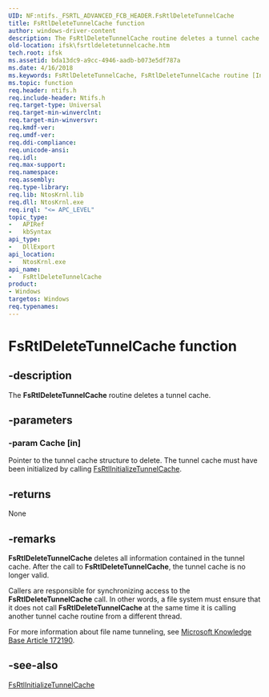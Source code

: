 ```yaml
---
UID: NF:ntifs._FSRTL_ADVANCED_FCB_HEADER.FsRtlDeleteTunnelCache
title: FsRtlDeleteTunnelCache function
author: windows-driver-content
description: The FsRtlDeleteTunnelCache routine deletes a tunnel cache.
old-location: ifsk\fsrtldeletetunnelcache.htm
tech.root: ifsk
ms.assetid: bda13dc9-a9cc-4946-aadb-b073e5df787a
ms.date: 4/16/2018
ms.keywords: FsRtlDeleteTunnelCache, FsRtlDeleteTunnelCache routine [Installable File System Drivers], fsrtlref_b5481e27-6ade-4057-8d63-3af814f9b80e.xml, ifsk.fsrtldeletetunnelcache, ntifs/FsRtlDeleteTunnelCache
ms.topic: function
req.header: ntifs.h
req.include-header: Ntifs.h
req.target-type: Universal
req.target-min-winverclnt: 
req.target-min-winversvr: 
req.kmdf-ver: 
req.umdf-ver: 
req.ddi-compliance: 
req.unicode-ansi: 
req.idl: 
req.max-support: 
req.namespace: 
req.assembly: 
req.type-library: 
req.lib: NtosKrnl.lib
req.dll: NtosKrnl.exe
req.irql: "<= APC_LEVEL"
topic_type:
-	APIRef
-	kbSyntax
api_type:
-	DllExport
api_location:
-	NtosKrnl.exe
api_name:
-	FsRtlDeleteTunnelCache
product:
- Windows
targetos: Windows
req.typenames: 
---
```


# FsRtlDeleteTunnelCache function


## -description


The <b>FsRtlDeleteTunnelCache</b> routine deletes a tunnel cache.


## -parameters




### -param Cache [in]

Pointer to the tunnel cache structure to delete. The tunnel cache must have been initialized by calling <a href="https://msdn.microsoft.com/library/windows/hardware/ff546153">FsRtlInitializeTunnelCache</a>.


## -returns



None




## -remarks



<b>FsRtlDeleteTunnelCache</b> deletes all information contained in the tunnel cache. After the call to <b>FsRtlDeleteTunnelCache</b>, the tunnel cache is no longer valid.

Callers are responsible for synchronizing access to the <b>FsRtlDeleteTunnelCache</b> call. In other words, a file system must ensure that it does not call <b>FsRtlDeleteTunnelCache</b> at the same time it is calling another tunnel cache routine from a different thread. 

For more information about file name tunneling, see <a href="http://go.microsoft.com/fwlink/p/?linkid=3100&amp;id=172190">Microsoft Knowledge Base Article 172190</a>.




## -see-also




<a href="https://msdn.microsoft.com/library/windows/hardware/ff546153">FsRtlInitializeTunnelCache</a>
 

 

